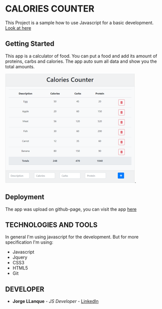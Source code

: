 # CALORIES COUNTER
This Project is a sample how to use Javascript for a basic development. [Look at here](https://jorge-llanque.github.io/Calories_Counter/)

## Getting Started
This app is a calculator of food. You can put a food and add its amount of proteins, carbs and calories. The app auto sum all data
and show you the total amounts.

![](/images/calories-counter.png).

## Deployment
 The app was upload on github-page, you can visit the app [here](https://jorge-llanque.github.io/Calories_Counter/)

## TECHNOLOGIES AND TOOLS
 In general I'm using javascript for the development. But for more specification I'm using:
 * Javascript
 * Jquery
 * CSS3
 * HTML5
 * Git

## DEVELOPER
* **Jorge LLanque** - *JS Developer* - [LinkedIn](https://www.linkedin.com/in/jorgellanque)
